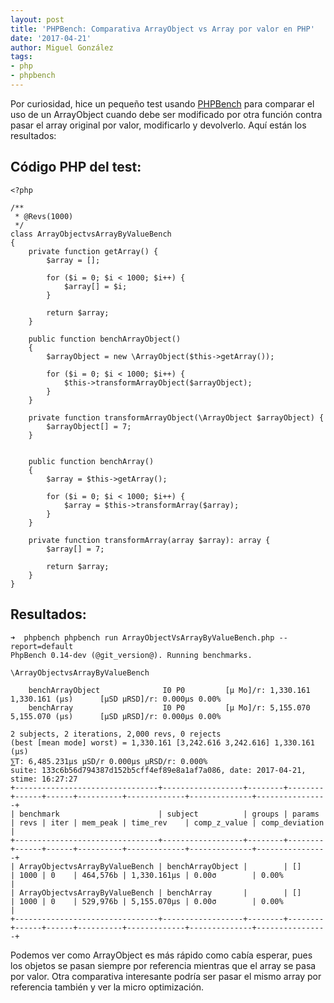 ```yaml
---
layout: post
title: 'PHPBench: Comparativa ArrayObject vs Array por valor en PHP'
date: '2017-04-21'
author: Miguel González
tags:
- php
- phpbench
---
```


Por curiosidad, hice un pequeño test usando [PHPBench](https://github.com/phpbench/phpbench) para comparar el uso de un ArrayObject cuando debe ser modificado por otra función
contra pasar el array original por valor, modificarlo y devolverlo. Aquí están los resultados:

## Código PHP del test:
```
<?php

/**
 * @Revs(1000)
 */
class ArrayObjectvsArrayByValueBench
{
	private function getArray() {
		$array = [];

		for ($i = 0; $i < 1000; $i++) {
			$array[] = $i;
		}

		return $array;
	}

    public function benchArrayObject()
    {
        $arrayObject = new \ArrayObject($this->getArray());

        for ($i = 0; $i < 1000; $i++) {
        	$this->transformArrayObject($arrayObject);
        }
    }

    private function transformArrayObject(\ArrayObject $arrayObject) {
    	$arrayObject[] = 7;
    }


    public function benchArray()
    {
        $array = $this->getArray();

        for ($i = 0; $i < 1000; $i++) {
        	$array = $this->transformArray($array);
        }
    }

    private function transformArray(array $array): array {
    	$array[] = 7;

    	return $array;
    }
}
```

## Resultados:
```
➜  phpbench phpbench run ArrayObjectVsArrayByValueBench.php --report=default
PhpBench 0.14-dev (@git_version@). Running benchmarks.

\ArrayObjectvsArrayByValueBench

    benchArrayObject              I0 P0         [μ Mo]/r: 1,330.161 1,330.161 (μs)      [μSD μRSD]/r: 0.000μs 0.00%
    benchArray                    I0 P0         [μ Mo]/r: 5,155.070 5,155.070 (μs)      [μSD μRSD]/r: 0.000μs 0.00%

2 subjects, 2 iterations, 2,000 revs, 0 rejects
(best [mean mode] worst) = 1,330.161 [3,242.616 3,242.616] 1,330.161 (μs)
⅀T: 6,485.231μs μSD/r 0.000μs μRSD/r: 0.000%
suite: 133c6b56d794387d152b5cff4ef89e8a1af7a086, date: 2017-04-21, stime: 16:27:27
+--------------------------------+------------------+--------+--------+------+------+----------+-------------+--------------+----------------+
| benchmark                      | subject          | groups | params | revs | iter | mem_peak | time_rev    | comp_z_value | comp_deviation |
+--------------------------------+------------------+--------+--------+------+------+----------+-------------+--------------+----------------+
| ArrayObjectvsArrayByValueBench | benchArrayObject |        | []     | 1000 | 0    | 464,576b | 1,330.161μs | 0.00σ        | 0.00%          |
| ArrayObjectvsArrayByValueBench | benchArray       |        | []     | 1000 | 0    | 529,976b | 5,155.070μs | 0.00σ        | 0.00%          |
+--------------------------------+------------------+--------+--------+------+------+----------+-------------+--------------+----------------+
```

Podemos ver como ArrayObject es más rápido como cabía esperar, pues los objetos se pasan siempre por referencia mientras que el array se pasa
por valor. Otra comparativa interesante podría ser pasar el mismo array por referencia también y ver la micro optimización.
